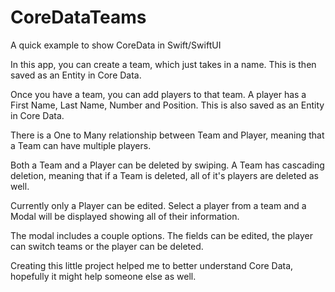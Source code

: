 # CoreDataTeams
A quick example to show CoreData in Swift/SwiftUI

In this app, you can create a team, which just takes in a name.  This is then saved as an Entity in Core Data.

Once you have a team, you can add players to that team.  A player has a First Name, Last Name, Number and Position.  This is also saved as an Entity in Core Data.

There is a One to Many relationship between Team and Player, meaning that a Team can have multiple players.

Both a Team and a Player can be deleted by swiping.  A Team has cascading deletion, meaning that if a Team is deleted, all of it's players are deleted as well.

Currently only a Player can be edited.  Select a player from a team and a Modal will be displayed showing all of their information.

The modal includes a couple options.  The fields can be edited, the player can switch teams or the player can be deleted.

Creating this little project helped me to better understand Core Data, hopefully it might help someone else as well.
